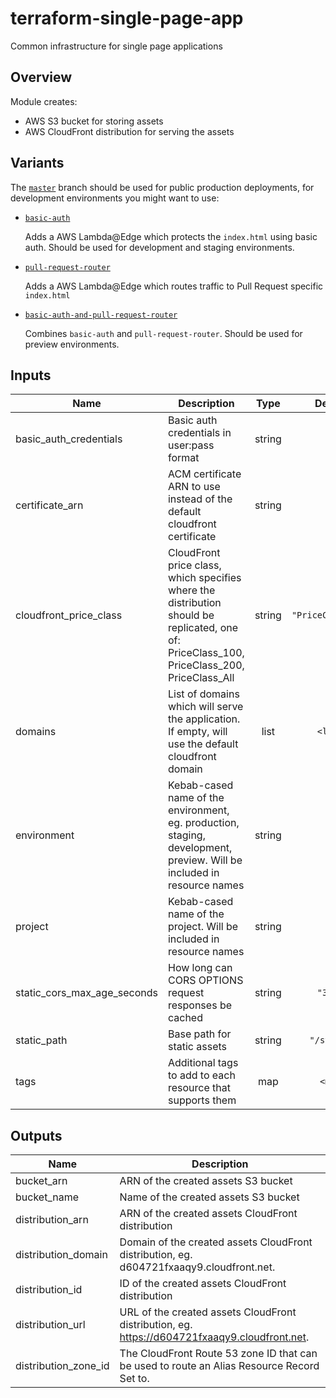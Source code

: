 # terraform-single-page-app

Common infrastructure for single page applications

## Overview

Module creates:

- AWS S3 bucket for storing assets
- AWS CloudFront distribution for serving the assets

## Variants

The [`master`](https://github.com/codequest-eu/terraform-single-page-app/tree/master) branch should be used for public production deployments, for development environments you might want to use:

- [`basic-auth`](https://github.com/codequest-eu/terraform-single-page-app/tree/basic-auth)

  Adds a AWS Lambda@Edge which protects the `index.html` using basic auth.
  Should be used for development and staging environments.

- [`pull-request-router`](https://github.com/codequest-eu/terraform-single-page-app/tree/pull-request-router)

  Adds a AWS Lambda@Edge which routes traffic to Pull Request specific `index.html`

- [`basic-auth-and-pull-request-router`](https://github.com/codequest-eu/terraform-single-page-app/tree/basic-auth-and-pull-request-router)

  Combines `basic-auth` and `pull-request-router`. Should be used for preview environments.

## Inputs

| Name                            | Description                                                                                                                                 |  Type  |      Default       | Required |
| ------------------------------- | ------------------------------------------------------------------------------------------------------------------------------------------- | :----: | :----------------: | :------: |
| basic\_auth\_credentials        | Basic auth credentials in user:pass format                                                                                                  | string |        n/a         |   yes    |
| certificate\_arn                | ACM certificate ARN to use instead of the default cloudfront certificate                                                                    | string |        `""`        |    no    |
| cloudfront\_price\_class        | CloudFront price class, which specifies where the distribution should be replicated, one of: PriceClass_100, PriceClass_200, PriceClass_All | string | `"PriceClass_100"` |    no    |
| domains                         | List of domains which will serve the application. If empty, will use the default cloudfront domain                                          |  list  |      `<list>`      |    no    |
| environment                     | Kebab-cased name of the environment, eg. production, staging, development, preview. Will be included in resource names                      | string |        n/a         |   yes    |
| project                         | Kebab-cased name of the project. Will be included in resource names                                                                         | string |        n/a         |   yes    |
| static\_cors\_max\_age\_seconds | How long can CORS OPTIONS request responses be cached                                                                                       | string |      `"3600"`      |    no    |
| static\_path                    | Base path for static assets                                                                                                                 | string |    `"/static"`     |    no    |
| tags                            | Additional tags to add to each resource that supports them                                                                                  |  map   |      `<map>`       |    no    |

## Outputs

| Name                   | Description                                                                                   |
| ---------------------- | --------------------------------------------------------------------------------------------- |
| bucket\_arn            | ARN of the created assets S3 bucket                                                           |
| bucket\_name           | Name of the created assets S3 bucket                                                          |
| distribution\_arn      | ARN of the created assets CloudFront distribution                                             |
| distribution\_domain   | Domain of the created assets CloudFront distribution, eg. d604721fxaaqy9.cloudfront.net.      |
| distribution\_id       | ID of the created assets CloudFront distribution                                              |
| distribution\_url      | URL of the created assets CloudFront distribution, eg. https://d604721fxaaqy9.cloudfront.net. |
| distribution\_zone\_id | The CloudFront Route 53 zone ID that can be used to route an Alias Resource Record Set to.    |

